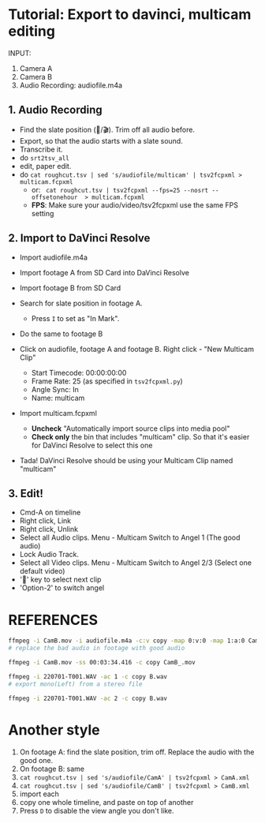 # Tutorial: Export to davinci, multicam editing

INPUT:
 1. Camera A
 2. Camera B
 3. Audio Recording: audiofile.m4a

## 1. Audio Recording

 - Find the slate position (👏/🎬). Trim off all audio before. 
 - Export, so that the audio starts with a slate sound. 
 - Transcribe it.
 - do `srt2tsv_all`
 - edit, paper edit.
 - do `cat roughcut.tsv | sed 's/audiofile/multicam' | tsv2fcpxml > multicam.fcpxml `
   - or: ` cat roughcut.tsv | tsv2fcpxml --fps=25 --nosrt --offsetonehour  > multicam.fcpxml`
   - **FPS**: Make sure your audio/video/tsv2fcpxml use the same FPS setting

## 2. Import to DaVinci Resolve
 - Import audiofile.m4a
 - Import footage A from SD Card into DaVinci Resolve
 - Import footage B from SD Card 

 - Search for slate position in footage A. 
   - Press `I` to set as "In Mark". 
 - Do the same to footage B
 - Click on audiofile, footage A and footage B. Right click - "New Multicam Clip"
   - Start Timecode: 00:00:00:00
   - Frame Rate: 25 (as specified in `tsv2fcpxml.py`)
   - Angle Sync: In
   - Name: multicam

 - Import multicam.fcpxml
   - **Uncheck** "Automatically import source clips into media pool"
   - **Check only** the bin that includes "multicam" clip. So that it's easier for DaVinci Resolve to select this one
 - Tada! DaVinci Resolve should be using your Multicam Clip named "multicam"

## 3. Edit!
 - Cmd-A on timeline
 - Right click, Link
 - Right click, Unlink
 - Select all Audio clips. Menu - Multicam Switch to Angel 1 (The good audio)
 - Lock Audio Track. 
 - Select all Video clips. Menu - Multicam Switch to Angel 2/3 (Select one default video)
 - '🔽' key to select next clip
 - 'Option-2' to switch angel


# REFERENCES

```bash
ffmpeg -i CamB.mov -i audiofile.m4a -c:v copy -map 0:v:0 -map 1:a:0 CamB.mp4 
# replace the bad audio in footage with good audio

ffmpeg -i CamB.mov -ss 00:03:34.416 -c copy CamB_.mov

ffmpeg -i 220701-T001.WAV -ac 1 -c copy B.wav
# export mono(Left) from a stereo file

ffmpeg -i 220701-T001.WAV -ac 2 -c copy B.wav
```

# Another style

1. On footage A: find the slate position, trim off. Replace the audio with the good one.
1. On footage B: same
1. `cat roughcut.tsv | sed 's/audiofile/CamA' | tsv2fcpxml > CamA.xml`
1. `cat roughcut.tsv | sed 's/audiofile/CamB' | tsv2fcpxml > CamB.xml`
1. import each
1. copy one whole timeline, and paste on top of another
1. Press `D` to disable the view angle you don't like.
